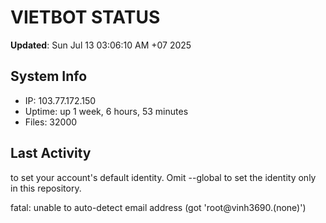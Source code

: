 # VIETBOT STATUS
**Updated**: Sun Jul 13 03:06:10 AM +07 2025

## System Info
- IP: 103.77.172.150
- Uptime: up 1 week, 6 hours, 53 minutes
- Files: 32000

## Last Activity

to set your account's default identity.
Omit --global to set the identity only in this repository.

fatal: unable to auto-detect email address (got 'root@vinh3690.(none)')
